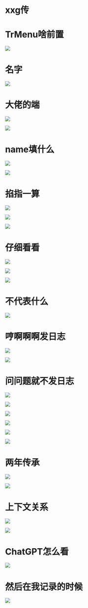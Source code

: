 # xxg传

# TrMenu啥前置

![](/others/xxg传/1.png)

# 名字

![](/others/xxg传/2.png)

# 大佬的端

![](/others/xxg传/3.png)

![](/others/xxg传/3-1.png)

# name填什么

![](/others/xxg传/4.png)

![](/others/xxg传/5.png)

# 掐指一算

![](/others/xxg传/6.png)

![](/others/xxg传/6-1.png)

![](/others/xxg传/7.png)

# 仔细看看

![](/others/xxg传/8.png)

![](/others/xxg传/9.png)

![](/others/xxg传/10.png)

# 不代表什么

![](/others/xxg传/11.png)

# 哼啊啊啊发日志

![](/others/xxg传/12.png)

![](/others/xxg传/13.png)

# 问问题就不发日志

![](/others/xxg传/14.png)

![](/others/xxg传/15.png)

![](/others/xxg传/16.png)

![](/others/xxg传/17.png)

![](/others/xxg传/18.png)

![](/others/xxg传/19.png)

# 两年传承

![](/others/xxg传/20.png)

![](/others/xxg传/21.png)

# 上下文关系

![](/others/xxg传/22.png)

![](/others/xxg传/22-1.png)

# ChatGPT怎么看

![](/others/xxg传/23.png)

# 然后在我记录的时候

![](/others/xxg传/24.png)